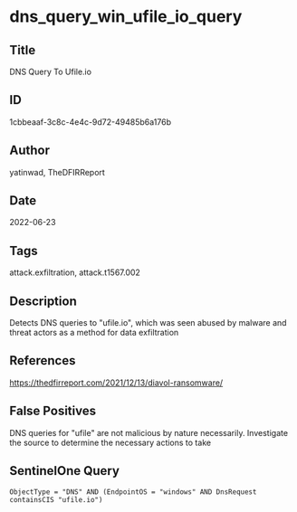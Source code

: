 # dns_query_win_ufile_io_query

## Title
DNS Query To Ufile.io

## ID
1cbbeaaf-3c8c-4e4c-9d72-49485b6a176b

## Author
yatinwad, TheDFIRReport

## Date
2022-06-23

## Tags
attack.exfiltration, attack.t1567.002

## Description
Detects DNS queries to "ufile.io", which was seen abused by malware and threat actors as a method for data exfiltration

## References
https://thedfirreport.com/2021/12/13/diavol-ransomware/

## False Positives
DNS queries for "ufile" are not malicious by nature necessarily. Investigate the source to determine the necessary actions to take

## SentinelOne Query
```
ObjectType = "DNS" AND (EndpointOS = "windows" AND DnsRequest containsCIS "ufile.io")

```